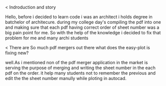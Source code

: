 < Indroduction and story

Hello,
   before i decided to learn code i was an architect i holds degree in batchelor of architecure. during my college day's compiling the pdf into one and making sure that each pdf having correct order of sheet number was a big pain point for me. So with the help of the knowledge i decided to fix that problem for me and many archi students


< There are So much pdf mergers out there what does the easy-plot is fixing new?

   well.As i mentioned non of the pdf merger application in the market is serving the purpose of merging and writing the sheet number in the each pdf on the order. it help many students not to remember the previous and edit the the sheet number manully while ploting in autocad.
